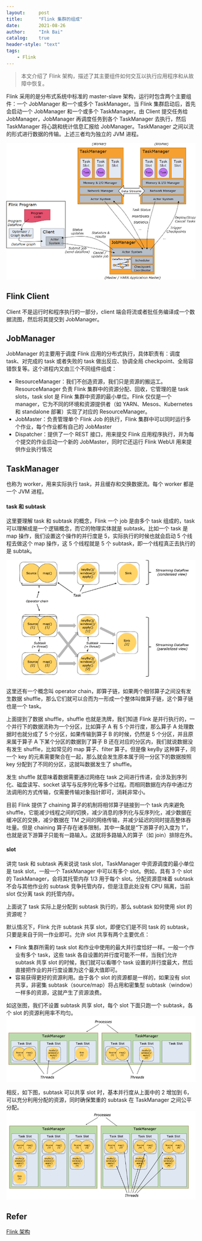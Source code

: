 ```yaml
---
layout:     post
title:      "Flink 集群的组成"
date:       2021-08-26
author:     "Ink Bai"
catalog:    true
header-style: "text"
tags:
    - Flink
---
```


> 本文介绍了 Flink 架构，描述了其主要组件如何交互以执行应用程序和从故障中恢复。

Flink 采用的是分布式系统中标准的 master-slave 架构，运行时包含两个主要组件：一个 JobManager 和一个或多个 TaskManager。当 Flink 集群启动后，首先会启动一个 JobManager 和一个或多个 TaskManager。由 Client 提交任务给 JobManager，JobManager 再调度任务到各个 TaskManager 去执行，然后 TaskManager 将心跳和统计信息汇报给 JobManager。TaskManager 之间以流的形式进行数据的传输。上述三者均为独立的 JVM 进程。

![](/img/content/flink-arc.jpg)

## Flink Client
Client 不是运行时和程序执行的一部分，client 端会将流或者批任务编译成一个数据流图，然后将其提交到 JobManager。

## JobManager
JobManager 的主要用于调度 Flink 应用的分布式执行，具体职责有：调度 task、对完成的 task 或者失败的 task 做出反应、协调全局 checkpoint、全局容错恢复等。这个进程内又由三个不同组件组成：

- ResourceManager：我们不创造资源，我们只是资源的搬运工。ResourceManager 负责 Flink 集群中的资源分配、回收，它管理的是 task slots，task slot 是 Flink 集群中资源的最小单位。Flink 仅仅是一个 manager，它为不同的环境和资源提供者（如 YARN、Mesos、Kubernetes 和 standalone 部署）实现了对应的 ResourceManager。
- JobMaster：负责管理单个 Flink Job 的执行，Flink 集群中可以同时运行多个作业，每个作业都有自己的 JobMaster
- Dispatcher：提供了一个 REST 接口，用来提交 Flink 应用程序执行，并为每个提交的作业启动一个新的 JobMaster，同时它还运行 Flink WebUI 用来提供作业执行情况

## TaskManager
也称为 worker，用来实际执行 task，并且缓存和交换数据流。每个 worker 都是一个 JVM 进程。

#### task 和 subtask
这里要理解 task 和 subtask 的概念，Flink 一个 job 是由多个 task 组成的，task 可以理解成是一个逻辑概念，而它的物理实体就是 subtask。比如一个 task 是 map 操作，我们设置这个操作的并行度是 5，实际执行的时候也就会启动 5 个线程去做这个 map 操作，这 5 个线程就是 5 个 subtask，即一个线程真正去执行的是 subtak。

![](/img/content/flink-tasks.png)

这里还有一个概念叫 operator chain，即算子链，如果两个相邻算子之间没有发生数据 shuffle，那么它们就可以合而为一形成一个整体叫做算子链，这个算子链也是一个 task。

上面提到了数据 shuffle，shuffle 也就是洗牌，我们知道 Flink 是并行执行的，一个并行下的数据流称为一个分区，比如算子 A 有 5 个并行度，那么算子 A 处理数据时也就分成了 5 个分区，如果传输到算子 B 的时候，仍然是 5 个分区，并且原来属于算子 A 下某个分区的数据到了算子 B 还在对应的分区内，我们就说数据没有发生 shuffle，比如常见的 map 算子、filter 算子。但是像 keyBy 这种算子，同一个 key 的元素需要聚合在一起，那么就会发生原本属于同一分区下的数据按照 key 分配到了不同的分区，这就叫数据发生了 shuffle。

发生 shuffle 就意味着数据需要通过网络在 task 之间进行传递，会涉及到序列化、磁盘读写、socket 读写与反序列化等多个过程。而相同数据在内存中通过方法调用的方式传输，仅需要传输对象指针即可，消耗非常小。

目前 Flink 提供了 chaining 算子的机制将相邻算子链接到一个 task 内来避免 shuffle，它能减少线程之间的切换，减少消息的序列化与反序列化，减少数据在缓冲区的交换，减少数据在 TM 之间的网络传输，并减少延迟的同时提高整体吞吐量。但是 chaining 算子存在诸多限制，其中一条就是“下游算子的入度为 1”，也就是说下游算子只能有一路输入。这就将多路输入的算子（如 join）排除在外。

#### slot
讲完 task 和 subtask 再来说说 task slot，TaskManager 中资源调度的最小单位是 task slot，一般一个 TaskManager 中可以有多个 slot。例如，具有 3 个 slot 的 TaskManager，会将其托管内存 1/3 用于每个 slot。分配资源意味着 subtask 不会与其他作业的 subtask 竞争托管内存，但是注意此处没有 CPU 隔离，当前 slot 仅分离 task 的托管内存。

上面说了 task 实际上是分配到 subtask 执行的，那么 subtask 如何使用 slot 的资源呢？

默认情况下，Flink 允许 subtask 共享 slot，即便它们是不同 task 的 subtask，只要是来自于同一作业即可。允许 slot 共享有两个主要优点：
- Flink 集群所需的 task slot 和作业中使用的最大并行度恰好一样。一般一个作业有多个 task，这些 task 各自设置的并行度可能不一样，当我们允许 subtask 共享 slot 的时候，我们就可以看哪个 task 设置的并行度最大，然后直接把作业的并行度设置为这个最大值即可。
- 容易获得更好的资源利用。由于各个 slot 的资源都是一样的，如果没有 slot 共享，非密集 subtask（source/map）将占用和密集型 subtask（window） 一样多的资源，这就产生了资源浪费。

如这张图，我们不设置 subtask 共享 slot，每个 slot 下面只跑一个 subtask，各个 slot 的资源利用率不均匀。
![](/img/content/no-share-slot.png)

相反，如下图，subtask 可以共享 slot 时，基本并行度从上面中的 2 增加到 6，可以充分利用分配的资源，同时确保繁重的 subtask 在 TaskManager 之间公平分配。
![](/img/content/share-slot.png)


## Refer
[Flink 架构](https://ci.apache.org/projects/flink/flink-docs-release-1.13/zh/docs/concepts/flink-architecture/)
